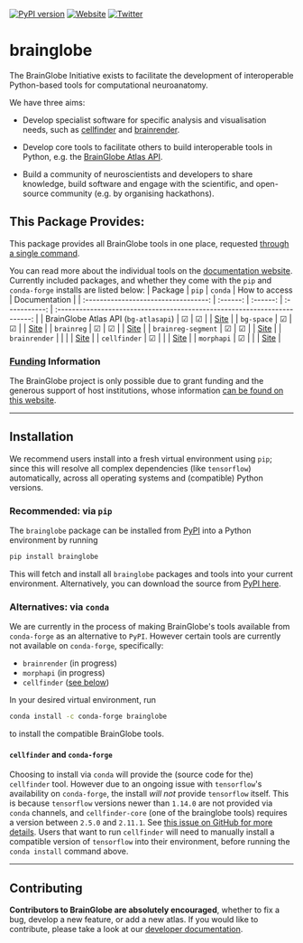 [![PyPI version](https://badge.fury.io/py/brainglobe.svg)](https://badge.fury.io/py/brainglobe)
[![Website](https://img.shields.io/website?up_message=online&url=https%3A%2F%2Fbrainglobe.info)](https://brainglobe.info)
[![Twitter](https://img.shields.io/twitter/follow/brain_globe?style=social)](https://twitter.com/brain_globe)

# brainglobe

The BrainGlobe Initiative exists to facilitate the development of interoperable
Python-based tools for computational neuroanatomy.

We have three aims:

- Develop specialist software for specific analysis and visualisation needs,
  such as [cellfinder](https://github.com/brainglobe/cellfinder) and
  [brainrender](https://github.com/brainglobe/brainrender).

- Develop core tools to facilitate others to build interoperable tools in Python, e.g. the
  [BrainGlobe Atlas API](https://github.com/brainglobe/bg-atlasapi).

- Build a community of neuroscientists and developers to share knowledge, build software and engage
  with the scientific, and open-source community (e.g. by organising hackathons).

## This Package Provides:

This package provides all BrainGlobe tools in one place, requested [through a single command](#installation).

You can read more about the individual tools on the [documentation website](https://brainglobe.info/documentation/index.html).
Currently included packages, and whether they come with the `pip` and `conda-forge` installs are listed below:
|               Package                |  `pip`   | `conda`  | How to access |                               Documentation                               |
| :----------------------------------: | :------: | :------: | :-----------: | :-----------------------------------------------------------------------: |
| BrainGlobe Atlas API (`bg-atlasapi`) | &#x2611; | &#x2611; |               |   [Site](https://brainglobe.info/documentation/bg-atlasapi/index.html)    |
|              `bg-space`              | &#x2611; | &#x2611; |               |     [Site](https://brainglobe.info/documentation/bg-space/index.html)     |
|              `brainreg`              | &#x2611; | &#x2611; |               |     [Site](https://brainglobe.info/documentation/brainreg/index.html)     |
|          `brainreg-segment`          | &#x2611; | &#x2611; |               | [Site](https://brainglobe.info/documentation/brainreg-segment/index.html) |
|            `brainrender`             |          |          |               |   [Site](https://brainglobe.info/documentation/brainrender/index.html)    |
|             `cellfinder`             | &#x2611; |          |               |    [Site](https://brainglobe.info/documentation/cellfinder/index.html)    |
|              `morphapi`              | &#x2611; |          |               |     [Site](https://brainglobe.info/documentation/morphapi/index.html)     |


### [**Funding**](https://brainglobe.info/funders.html#funders) Information

The BrainGlobe project is only possible due to grant funding and the generous support of host institutions, whose information [can be found on this website](https://brainglobe.info/funders.html#funders).

---

## Installation

We recommend users install into a fresh virtual environment using `pip`; since this will resolve all complex dependencies (like `tensorflow`) automatically, across all operating systems and (compatible) Python versions.

### **Recommended**: via `pip`
The `brainglobe` package can be installed from [PyPI](https://pypi.org/project/brainglobe/) into a Python environment by running
```sh
pip install brainglobe
```
This will fetch and install all `brainglobe` packages and tools into your current environment.
Alternatively, you can download the source from [PyPI here](https://pypi.org/project/brainglobe/#files).

### **Alternatives**: via `conda`
We are currently in the process of making BrainGlobe's tools available from `conda-forge` as an alternative to `PyPI`.
However certain tools are currently not available on `conda-forge`, specifically:
- `brainrender` (in progress)
- `morphapi` (in progress)
- `cellfinder` ([see below](#cellfinder-and-conda-forge))

In your desired virtual environment, run
```sh
conda install -c conda-forge brainglobe
```
to install the compatible BrainGlobe tools.

#### **`cellfinder` and `conda-forge`**

Choosing to install via `conda` will provide the (source code for the) `cellfinder` tool.
However due to an ongoing issue with `tensorflow`'s availability on `conda-forge`, the install _will not_ provide `tensorflow` itself.
This is because `tensorflow` versions newer than `1.14.0` are not provided via `conda` channels, and `cellfinder-core` (one of the brainglobe tools) requires a version between `2.5.0` and `2.11.1`.
See [this issue on GitHub for more details](https://github.com/conda-forge/cellfinder-core-feedstock/issues/13).
Users that want to run `cellfinder` will need to manually install a compatible version of `tensorflow` into their environment, before running the `conda install` command above.

---

## Contributing

**Contributors to BrainGlobe are absolutely encouraged**, whether to fix a bug, develop a new feature, or add a new atlas.
If you would like to contribute, please take a look at our [developer documentation](https://brainglobe.info/developers/index.html).
